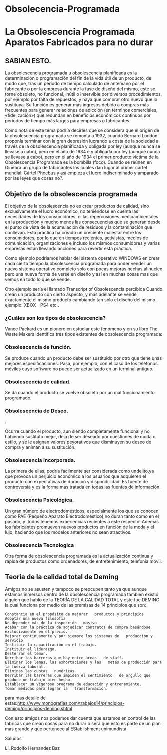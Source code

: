 # Obsolecencia-Programada
<b><h1>La Obsolescencia Programada Aparatos Fabricados para no durar</b></h1>

 

 

 

SABIAN ESTO.
 -----------------
 La obsolescencia programada u obsolescencia planificada es la determinación o programación del fin de la vida útil de un producto, de modo que, tras un período de tiempo calculado de antemano por el fabricante o por la empresa durante la fase de diseño del mismo, este se torne obsoleto, no funcional, inútil o inservible por diversos procedimientos, por ejemplo por falta de repuestos, y haya que comprar otro nuevo que lo sustituya. Su función es generar más ingresos debido a compras más frecuentes para generar relaciones de adicción (en términos comerciales, «fidelización») que redundan en beneficios económicos continuos por periodos de tiempo más largos para empresas o fabricantes. 

 

Como nota de este tema podría decirles que  se considera que el origen de la obsolescencia programada se remonta a 1932, cuando Bernard London proponía terminar con la gran depresión lucrando a costa de la sociedad a través de la obsolescencia planificada y obligada por ley (aunque nunca se llevase a cabo), pero en el año de 1934  e y obligada por ley (aunque nunca se llevase a cabo), pero en el año de 1934  el primer producto víctima de la Obsolescencia Programada es la bombilla (foco). Cuando  se reúnen en Ginebra un grupo de fabricantes los cuáles dan lugar al primer cártel mundial: Cártel Phoebus y así empieza el lucro indiscriminado y amparado por las leyes que cosas no?.

<b><h2>Objetivo de la obsolescencia programada</b></h2>

 

El objetivo de la obsolescencia no es crear productos de calidad, sino exclusivamente el lucro económico, no teniéndose en cuenta las necesidades de los consumidores, ni las repercusiones medioambientales en la producción y mucho menos las consecuencias que se generan desde el punto de vista de la acumulación de residuos y la contaminación que conllevan. Esta práctica ha creado un creciente malestar entre los consumidores, por lo que en tiempos recientes, activistas, medios de comunicación, organizaciones e incluso los mismos consumidores y varias empresas están llevando acciones para revertir esta práctica.

 

Como ejemplo podriamos hablar del sistema operativo WINDOWS en crear cada cierto tiempo la obsolescencia programada para poder vender un nuevo sistema operativo completo solo con pocas mejoras hechas al nucleo pero una nueva forma de verse en diseño y así en muchas cosas mas que vemos en todo lo que se vende.

 

Otro ejemplo sería el llamado Transcript of Obsolescencia percibida Cuando crean un producto con cierto aspecto, y más adelante se vende  exactamente el mismo producto cambiando tan solo el diseño del mismo.  ejemplo:   XBOX - PS4  etc..

 

 

 <b><h3>¿Cuáles son los tipos de obsolescencia?</b></h3>

 

Vance  Packard es un pionero en estudiar este fenómeno y en su libro The Waste  Makers identifica tres tipos existentes de obsolescencia programada:

<b><h3>    Obsolescencia de función.  </b></h3>

 

Se produce cuando un producto debe ser  sustituido por otro que tiene unas mejores especificaciones. Pasa, por  ejemplo, con el caso de los teléfonos móviles cuyo software no puede ser  actualizado en un terminal antiguo.

<b><h3>    Obsolescencia de calidad. </b></h3>

 

 Se da cuando el producto se vuelve obsoleto por un mal funcionamiento programado. 

  <b><h3>    Obsolescencia de Deseo. </b></h3>. 

 

Ocurre cuando el producto, aun siendo completamente funcional y no  habiendo sustituto mejor, deja de ser deseado por cuestiones de moda o  estilo, y se le asignan valores peyorativos que disminuyen su deseo de  compra y animan a su sustitución. 

<b><h3>    Obsolescencia Incorporada. </b></h3> 

 

 La primera de ellas, podría fácilmente ser considerada como undelito,ya que provoca un perjuicio económico a los usuarios que adquieren el  producto con expectativas de duración y disponibilidad. Es fuente de  controversia y es la forma más tratada en todas las fuentes de  información. 

<b><h3>    Obsolescencia Psicológica. </b></h3> 

 

  Un gran número de electrodomésticos, especialmente los que se conocen como PAE (Pequeño Aparato Electrodoméstico),no duran tanto como en el pasado, y ¡todos tenemos experiencias recientes a este respecto!  Además los fabricantes promueven nuevos productos en función de la moda  y el lujo, haciendo que los modelos anteriores no sean atractivos. 

<b><h3>    Obsolescencia Tecnologica </b></h3>

 

Otra forma de obsolescencia programada es la actualización continua y rápida de productos como ordenadores, de entretenimiento, telefonía móvil. 

 

 

<b><h2>    Teoría de la calidad total de Deming
 </b></h2>
 

Amigos no se asusten y tampoco se preocupen tanto ya que aunque estamos inmersos dentro de la obsolescencia programada tambien existió alguien que hablo de la TEORÍA DE LA CALIDAD TOTAL y este fue DEMING la cual funciona por medio de las premisas de 14 principios que son:

    Constancia en el propósito de mejorar   productos y principios
    Adoptar una nueva filosofía
    No depender más de la inspección   masiva 
    Acabar con la práctica de adjudicar contratos de compra basándose exclusivamente en el precio.
    Mejorar continuamente y por siempre los sistemas de   producción y servicio
    Instituir la capacitración en el trabajo.
    Instituir el liderazgo.
    Desterrar el temor.
    Derribar las barreras que hay entre áreas   de staff.
    Eliminar los lemas, las exhortaciones y las   metas de producción para la fuerza laboral.
    Eliminas las cuotas   numéricas.
    Derribar las barreras que impiden el sentimiento   de orgullo que produce un trabajo bien hecho.
    Establecer un vigoroso programa de educación y entrenamiento.
    Tomar medidas para lograr la   transformación.

 

para mas detalle de estas:http://www.monografias.com/trabajos14/principios-deming/principios-deming.shtml

 

Con esto amigos nos podemos dar cuenta que estamos en control de las fabricas que crean cosas para no durar o será que esto es parte de un plan mas grande y que pertenece al EStablishment unimundista. 

 

Saludos

 

Li. Rodolfo Hernandez Baz
